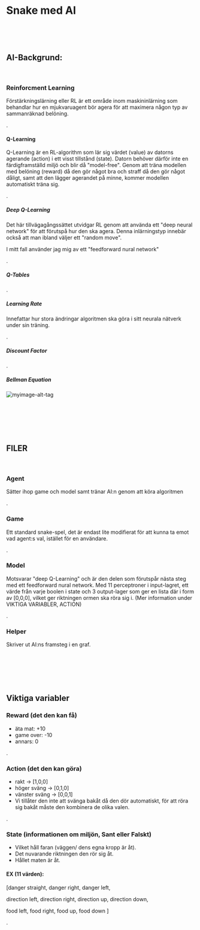 # Snake med AI

&nbsp;

&nbsp;

## AI-Backgrund:

&nbsp;

### Reinforcment Learning
Förstärkningslärning eller RL är ett område inom maskininlärning som behandlar hur en mjukvaruagent bör agera för att maximera någon typ av sammanräknad belöning.

.

#### Q-Learning
Q-Learning är en RL-algorithm som lär sig värdet (value) av datorns agerande (action) i ett visst tillstånd (state). Datorn behöver därför inte en färdigframställd miljö och blir då "model-free". Genom att träna modellen med belöning (reward) då den gör något bra och straff då den gör något dåligt, samt att den lägger agerandet på minne, kommer modellen automatiskt träna sig.

.

##### Deep Q-Learning
Det här tillvägagångssättet utvidgar RL genom att använda ett "deep neural network" för att förutspå hur den ska agera. Denna inlärningstyp innebär också att man ibland väljer ett "random move".

I mitt fall använder jag mig av ett "feedforward nural network" 

.


##### Q-Tables

.

##### Learning Rate
Innefattar hur stora ändringar algoritmen ska göra i sitt neurala nätverk under sin träning.

.

##### Discount Factor

.

##### Bellman Equation

![myimage-alt-tag](https://miro.medium.com/max/1050/1*FHsbUXsJFg8xt5U2c-6y1A.png)

<!-- <img>https://miro.medium.com/max/1050/1*FHsbUXsJFg8xt5U2c-6y1A.png</img> -->

&nbsp;

&nbsp;

&nbsp;

## FILER

&nbsp;

### Agent
Sätter ihop game och model samt tränar AI:n genom att köra algoritmen

.

### Game
Ett standard snake-spel, det är endast lite modifierat för att kunna ta emot vad agent:s val, istället för en användare.

.

### Model
Motsvarar "deep Q-Learning" och är den delen som förutspår nästa steg med ett feedforward nural network.
Med 11 perceptroner i input-lagret, ett värde från varje boolen i state och 3 output-lager som ger en lista där i form av [0,0,0], vilket ger riktningen ormen ska röra sig i. 
(Mer information under VIKTIGA VARIABLER, ACTION)

.

### Helper
Skriver ut AI:ns framsteg i en graf.

&nbsp;

&nbsp;

&nbsp;

## Viktiga variabler

### Reward (det den kan få)
- äta mat:      +10
- game over:    -10
- annars:         0

.

### Action (det den kan göra)
- rakt          ->      [1,0,0]
- höger sväng   ->      [0,1,0]
- vänster sväng ->      [0,0,1]
- Vi tillåter den inte att svänga bakåt då den dör automatiskt, för att röra sig bakåt måste den kombinera de olika valen.

.

### State (informationen om miljön, Sant eller Falskt)
- Vilket håll faran (väggen/ dens egna kropp är åt).
- Det nuvarande riktningen den rör sig åt.
- Hållet maten är åt.

#### EX (11 värden):
[danger straight, danger right, danger left,

direction left, direction right,
direction up, direction down,

food left, food right,
food up, food down
]

.

### 





